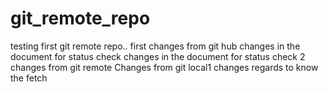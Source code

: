# git_remote_repo
testing first git remote repo..
first changes from git hub
changes in the document for status check
changes in the document for status check 2
changes from git remote
Changes from git local1
changes regards to know the fetch
